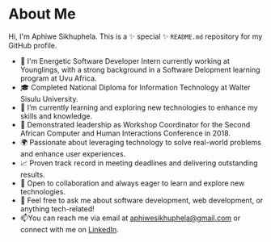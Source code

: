 # About Me

Hi, I'm Aphiwe Sikhuphela. This is a ✨ special ✨ `README.md` repository for my GitHub profile.

- 🚀 I'm Energetic Software Developer Intern currently working at Younglings, with a strong background in a Software Delopment learning program at Uvu Africa.
- 🎓 Completed National Diploma for Information Technology at Walter Sisulu University.
- 🌱 I’m currently learning and exploring new technologies to enhance my skills and knowledge.
- 📅 Demonstrated leadership as Workshop Coordinator for the Second African Computer and Human Interactions Conference in 2018.
- 🌍 Passionate about leveraging technology to solve real-world problems and enhance user experiences.
- 📈 Proven track record in meeting deadlines and delivering outstanding results.
- 👯 Open to collaboration and always eager to learn and explore new technologies.
- 💬  Feel free to ask me about software development, web development, or anything tech-related!
- 📫You can reach me via email at aphiwesikhuphela@gmail.com or connect with me on [LinkedIn](www.linkedin.com/in/aphiwe-sikhuphela-a80b74284).


